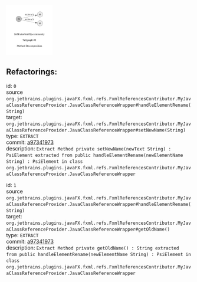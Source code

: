 <img src=subgraph_atomic_1.svg width=25%>

## Refactorings:

id: `0`\
source `org.jetbrains.plugins.javaFX.fxml.refs.FxmlReferencesContributor.MyJavaClassReferenceProvider.JavaClassReferenceWrapper#handleElementRename(String)`\
target: `org.jetbrains.plugins.javaFX.fxml.refs.FxmlReferencesContributor.MyJavaClassReferenceProvider.JavaClassReferenceWrapper#setNewName(String)`\
type: `EXTRACT`\
commit: [a97341973](https://github.com/JetBrains/intellij-community/commit/a97341973c3b683d62d1422e5404ed5c7ccf45f8)\
description: `Extract Method private setNewName(newText String) : PsiElement extracted from public handleElementRename(newElementName String) : PsiElement in class org.jetbrains.plugins.javaFX.fxml.refs.FxmlReferencesContributor.MyJavaClassReferenceProvider.JavaClassReferenceWrapper`

id: `1`\
source `org.jetbrains.plugins.javaFX.fxml.refs.FxmlReferencesContributor.MyJavaClassReferenceProvider.JavaClassReferenceWrapper#handleElementRename(String)`\
target: `org.jetbrains.plugins.javaFX.fxml.refs.FxmlReferencesContributor.MyJavaClassReferenceProvider.JavaClassReferenceWrapper#getOldName()`\
type: `EXTRACT`\
commit: [a97341973](https://github.com/JetBrains/intellij-community/commit/a97341973c3b683d62d1422e5404ed5c7ccf45f8)\
description: `Extract Method private getOldName() : String extracted from public handleElementRename(newElementName String) : PsiElement in class org.jetbrains.plugins.javaFX.fxml.refs.FxmlReferencesContributor.MyJavaClassReferenceProvider.JavaClassReferenceWrapper`

